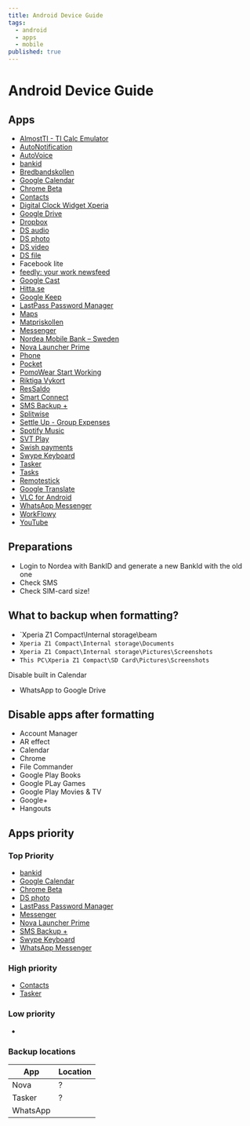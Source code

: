 ```yaml
---
title: Android Device Guide
tags:
  - android
  - apps
  - mobile
published: true
---
```


# Android Device Guide

## Apps

* [AlmostTI - TI Calc Emulator](https://play.google.com/store/apps/details?id=com.fms.ati)
* [AutoNotification](https://play.google.com/store/apps/details?id=com.joaomgcd.autonotification)
* [AutoVoice](https://play.google.com/store/apps/details?id=com.joaomgcd.autovoice)
* [bankid](https://play.google.com/store/apps/details?id=com.bankid.bus)
* [Bredbandskollen](https://play.google.com/store/apps/details?id=se.iis.bbk)
* [Google Calendar](https://play.google.com/store/apps/details?id=com.google.android.calendar)
* [Chrome Beta](https://play.google.com/store/apps/details?id=com.chrome.beta)
* [Contacts](https://play.google.com/store/apps/details?id=com.google.android.contacts)
* [Digital Clock Widget Xperia](https://play.google.com/store/apps/details?id=com.sonyericsson.digitalclockwidget2)
* [Google Drive](https://play.google.com/store/apps/details?id=com.google.android.apps.docs)
* [Dropbox](https://play.google.com/store/apps/details?id=com.dropbox.android)
* [DS audio](https://play.google.com/store/apps/details?id=com.synology.DSaudio)
* [DS photo](https://play.google.com/store/apps/details?id=com.synology.dsphoto)
* [DS video](https://play.google.com/store/apps/details?id=com.synology.dsvideo)
* [DS file](https://play.google.com/store/apps/details?id=com.synology.DSfile)
* Facebook lite
* [feedly: your work newsfeed](https://play.google.com/store/apps/details?id=com.devhd.feedly)
* [Google Cast](https://play.google.com/store/apps/details?id=com.google.android.apps.chromecast.app)
* [Hitta.se](https://play.google.com/store/apps/details?id=se.hitta.android.app)
* [Google Keep](https://play.google.com/store/apps/details?id=com.google.android.keep)
* [LastPass Password Manager](https://play.google.com/store/apps/details?id=com.lastpass.lpandroid)
* [Maps](https://play.google.com/store/apps/details?id=com.google.android.apps.maps)
* [Matpriskollen](https://play.google.com/store/apps/details?id=se.easyapp.matpriskollen)
* [Messenger](https://play.google.com/store/apps/details?id=com.google.android.apps.messaging)
* [Nordea Mobile Bank – Sweden](https://play.google.com/store/apps/details?id=se.nordea.mobilebank)
* [Nova Launcher Prime](https://play.google.com/store/apps/details?id=com.teslacoilsw.launcher.prime)
* [Phone](https://play.google.com/store/apps/details?id=com.google.android.dialer)
* [Pocket](https://play.google.com/store/apps/details?id=com.ideashower.readitlater.pro)
* [PomoWear Start Working](https://play.google.com/store/apps/details?id=com.vngrs.android.pomodoro)
* [Riktiga Vykort](https://play.google.com/store/apps/details?id=se.posten.riktigavykort)
* [ResSaldo](https://play.google.com/store/apps/details?id=se.supertips.android.ressaldo)
* [Smart Connect](https://play.google.com/store/apps/details?id=com.sonyericsson.extras.liveware)
* [SMS Backup +](https://play.google.com/store/apps/details?id=com.zegoggles.smssync)
* [Splitwise](https://play.google.com/store/apps/details?id=com.Splitwise.SplitwiseMobile)
* [Settle Up - Group Expenses](https://play.google.com/store/apps/details?id=cz.destil.settleup)
* [Spotify Music](https://play.google.com/store/apps/details?id=com.spotify.music)
* [SVT Play](https://play.google.com/store/apps/details?id=se.svt.android.svtplay)
* [Swish payments](https://play.google.com/store/apps/details?id=se.bankgirot.swish)
* [Swype Keyboard](https://play.google.com/store/apps/details?id=com.nuance.swype.dtc)
* [Tasker](https://play.google.com/store/apps/details?id=net.dinglisch.android.taskerm)
* [Tasks](https://play.google.com/store/apps/details?id=ch.teamtasks.tasks.paid)
* [Remotestick](https://play.google.com/store/apps/details?id=org.remotestick)
* [Google Translate](https://play.google.com/store/apps/details?id=com.google.android.apps.translate)
* [VLC for Android](https://play.google.com/store/apps/details?id=org.videolan.vlc)
* [WhatsApp Messenger](https://play.google.com/store/apps/details?id=com.whatsapp)
* [WorkFlowy](https://play.google.com/store/apps/details?id=com.workflowy.android)
* [YouTube](https://play.google.com/store/apps/details?id=com.google.android.youtube)


## Preparations

* Login to Nordea with BankID and generate a new BankId with the old one
* Check SMS
* Check SIM-card size!

## What to backup when formatting?


* `Xperia Z1 Compact\Internal storage\beam
* `Xperia Z1 Compact\Internal storage\Documents`
* `Xperia Z1 Compact\Internal storage\Pictures\Screenshots`
* `This PC\Xperia Z1 Compact\SD Card\Pictures\Screenshots`


Disable built in Calendar


* WhatsApp to Google Drive


## Disable apps after formatting

* Account Manager
* AR effect
* Calendar
* Chrome
* File Commander
* Google Play Books
* Google PLay Games
* Google Play Movies & TV
* Google+ 
* Hangouts


## Apps priority

### Top Priority
* [bankid](https://play.google.com/store/apps/details?id=com.bankid.bus)
* [Google Calendar](https://play.google.com/store/apps/details?id=com.google.android.calendar)
* [Chrome Beta](https://play.google.com/store/apps/details?id=com.chrome.beta)
* [DS photo](https://play.google.com/store/apps/details?id=com.synology.dsphoto)
* [LastPass Password Manager](https://play.google.com/store/apps/details?id=com.lastpass.lpandroid)
* [Messenger](https://play.google.com/store/apps/details?id=com.google.android.apps.messaging)
* [Nova Launcher Prime](https://play.google.com/store/apps/details?id=com.teslacoilsw.launcher.prime)
* [SMS Backup +](https://play.google.com/store/apps/details?id=com.zegoggles.smssync)
* [Swype Keyboard](https://play.google.com/store/apps/details?id=com.nuance.swype.dtc)
* [WhatsApp Messenger](https://play.google.com/store/apps/details?id=com.whatsapp)


### High priority

* [Contacts](https://play.google.com/store/apps/details?id=com.google.android.contacts)
* [Tasker](https://play.google.com/store/apps/details?id=net.dinglisch.android.taskerm)

### Low priority

* 

### Backup locations

App | Location
----|---------
Nova | ?
Tasker | ? 
WhatsApp |
